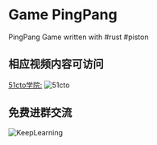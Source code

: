 # Game PingPang

PingPang Game written with #rust #piston

## 相应视频内容可访问
[51cto学院:](https://edu.51cto.com/sd/aca72)
![51cto](https://img-blog.csdnimg.cn/20190908101845295.png)
## 免费进群交流
![KeepLearning](https://img-blog.csdnimg.cn/20190914154929539.jpg?x-oss-process=image/watermark,type_ZmFuZ3poZW5naGVpdGk,shadow_10,text_aHR0cHM6Ly9ibG9nLmNzZG4ubmV0L3RpYW5sYW5nc3R1ZGlv,size_16,color_FFFFFF,t_70)


